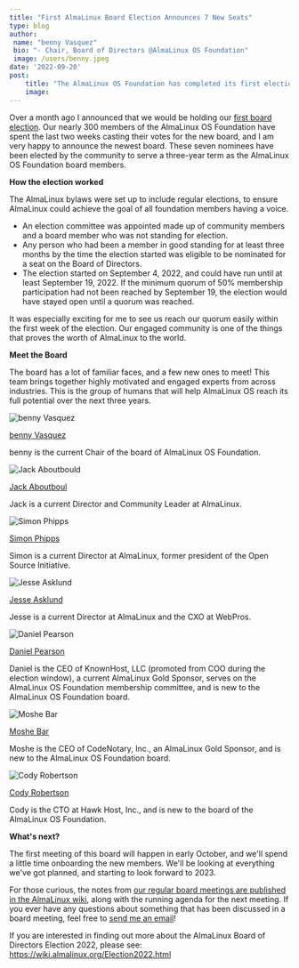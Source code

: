 ```yaml
---
title: "First AlmaLinux Board Election Announces 7 New Seats"
type: blog
author: 
 name: "benny Vasquez"
 bio: "- Chair, Board of Directors @AlmaLinux OS Foundation"
 image: /users/benny.jpeg
date: '2022-09-20'
post:
    title: "The AlmaLinux OS Foundation has completed its first election! See the results, and what's coming next."
    image: 
---
```


Over a month ago I announced that we would be holding our [first board election](/blog/first-almalinux-os-foundation-election/). Our nearly 300 members of the AlmaLinux OS Foundation have spent the last two weeks casting their votes for the new board, and I am very happy to announce the newest board. These seven nominees have been elected by the community to serve a three-year term as the AlmaLinux OS Foundation board members.

**How the election worked**

The AlmaLinux bylaws were set up to include regular elections, to ensure AlmaLinux could achieve the goal of all foundation members having a voice.

- An election committee was appointed made up of community members and a board member who was not standing for election.
- Any person who had been a member in good standing for at least three months by the time the election started was eligible to be nominated for a seat on the Board of Directors.
- The election started on September 4, 2022, and could have run until at least September 19, 2022. If the minimum quorum of 50% membership participation had not been reached by September 19, the election would have stayed open until a quorum was reached.

It was especially exciting for me to see us reach our quorum easily within the first week of the election. Our engaged community is one of the things that proves the worth of AlmaLinux to the world.

**Meet the Board**

The board has a lot of familiar faces, and a few new ones to meet! This team brings together highly motivated and engaged experts from across industries. This is the group of humans that will help AlmaLinux OS reach its full potential over the next three years.

![benny Vasquez](/blog-images/benny-vasquez-board.jpg)

[benny Vasquez](https://www.linkedin.com/in/bennyvasquez/)

benny is the current Chair of the board of AlmaLinux OS Foundation.

![Jack Aboutbould](/blog-images/jack-aboutboul-board.jpg)

[Jack Aboutboul](https://www.linkedin.com/in/jackaboutboul/)

Jack is a current Director and Community Leader at AlmaLinux.

![Simon Phipps](/blog-images/simon-phipps-board.jpg)

[Simon Phipps](https://en.wikipedia.org/wiki/Simon_Phipps_(programmer))

Simon is a current Director at AlmaLinux, former president of the Open Source Initiative.

![Jesse Asklund](/blog-images/jesse-asklund-board.jpg)

[Jesse Asklund](https://www.linkedin.com/in/jessejester/)

Jesse is a current Director at AlmaLinux and the CXO at WebPros.

![Daniel Pearson](/blog-images/daniel-pearson-board.jpg)

[Daniel Pearson](https://www.linkedin.com/in/daniel-pearson-b2559b60/)

Daniel is the CEO of KnownHost, LLC (promoted from COO during the election window), a current AlmaLinux Gold Sponsor, serves on the AlmaLinux OS Foundation membership committee, and is new to the AlmaLinux OS Foundation board.

![Moshe Bar](/blog-images/moshe-bar-board.jpg)

[Moshe Bar](https://en.wikipedia.org/wiki/Moshe_Bar_(investor))

Moshe is the CEO of CodeNotary, Inc., an AlmaLinux Gold Sponsor, and is new to the AlmaLinux OS Foundation board.

![Cody Robertson](/blog-images/cody-robertson-board.jpg)

[Cody Robertson](https://www.linkedin.com/in/cody-robertson-3b334575/)

Cody is the CTO at Hawk Host, Inc., and is new to the board of the AlmaLinux OS Foundation.

**What's next?**

The first meeting of this board will happen in early October, and we'll spend a little time onboarding the new members. We'll be looking at everything we've got planned, and starting to look forward to 2023.

For those curious, the notes from [our regular board meetings are published in the AlmaLinux wiki](https://wiki.almalinux.org/Transparency.html#minutes-of-almalinux-os-foundation-board-meetings), along with the running agenda for the next meeting. If you ever have any questions about something that has been discussed in a board meeting, feel free to [send me an email](mailto:benny@almalinux.org)!

If you are interested in finding out more about the AlmaLinux Board of Directors Election 2022, please see: https://wiki.almalinux.org/Election2022.html